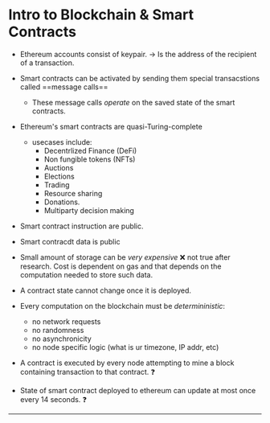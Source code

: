 # Intro to Blockchain & Smart Contracts

- Ethereum accounts consist of keypair. -> Is the address of the recipient of a transaction.
- Smart contracts can be activated by sending them special transacstions called ==message calls==
	- These message calls _operate_ on the saved state of the smart contracts.

- Ethereum's smart contracts are quasi-Turing-complete
	- usecases include:
		- Decentrlized Finance (DeFi)
		- Non fungible tokens (NFTs)
		- Auctions
		- Elections
		- Trading
		- Resource sharing
		- Donations.
		- Multiparty decision making


- Smart contract instruction are public.
- Smart contracdt data is public
- Small amount of storage can be _very expensive_ ❌ not true after research. Cost is dependent on gas and that depends on the computation needed to store such data.
- A contract state cannot change once it is deployed.

- Every computation on the blockchain must be _determininistic_:
	- no network requests
	- no randomness
	- no asynchronicity
	- no node specific logic (what is ur timezone, IP addr, etc)

- A contract is executed by every node attempting to mine a block containing transaction to that contract. ❓

- State of smart contract deployed to ethereum can update at most once every 14 seconds. ❓


---
